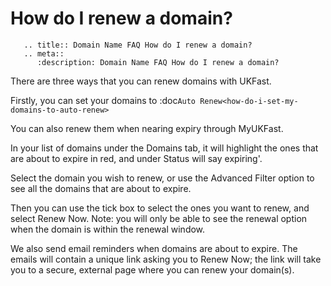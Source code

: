 # How do I renew a domain?

```eval_rst
   .. title:: Domain Name FAQ How do I renew a domain?
   .. meta::
      :description: Domain Name FAQ How do I renew a domain?
```


There are three ways that you can renew domains with UKFast.

Firstly, you can set your domains to :doc`Auto Renew<how-do-i-set-my-domains-to-auto-renew>`

You can also renew them when nearing expiry through MyUKFast.

In your list of domains under the Domains tab, it will highlight the ones that are about to expire in red, and under Status will say expiring'.

Select the domain you wish to renew, or use the Advanced Filter option to see all the domains that are about to expire.

Then you can use the tick box to select the ones you want to renew, and select Renew Now. Note: you will only be able to see the renewal option when the domain is within the renewal window.

We also send email reminders when domains are about to expire. The emails will contain a unique link asking you to Renew Now; the link will take you to a secure, external page where you can renew your domain(s).